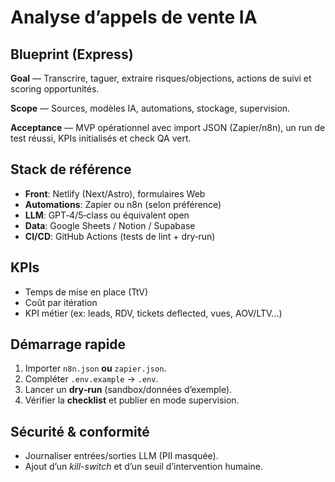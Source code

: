 # Analyse d’appels de vente IA

## Blueprint (Express)
**Goal** — Transcrire, taguer, extraire risques/objections, actions de suivi et scoring opportunités.

**Scope** — Sources, modèles IA, automations, stockage, supervision.

**Acceptance** — MVP opérationnel avec import JSON (Zapier/n8n), un run de test réussi, KPIs initialisés et check QA vert.

## Stack de référence
- **Front**: Netlify (Next/Astro), formulaires Web
- **Automations**: Zapier ou n8n (selon préférence)
- **LLM**: GPT‑4/5‑class ou équivalent open
- **Data**: Google Sheets / Notion / Supabase
- **CI/CD**: GitHub Actions (tests de lint + dry‑run)

## KPIs
- Temps de mise en place (TtV)
- Coût par itération
- KPI métier (ex: leads, RDV, tickets deflected, vues, AOV/LTV…)

## Démarrage rapide
1. Importer `n8n.json` **ou** `zapier.json`.
2. Compléter `.env.example` → `.env`.
3. Lancer un **dry‑run** (sandbox/données d’exemple).
4. Vérifier la **checklist** et publier en mode supervision.

## Sécurité & conformité
- Journaliser entrées/sorties LLM (PII masquée).
- Ajout d’un *kill-switch* et d’un seuil d’intervention humaine.

